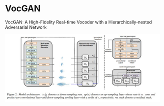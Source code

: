 # VocGAN
VocGAN: A High-Fidelity Real-time Vocoder with a Hierarchically-nested Adversarial Network

![](./assets/vocgan.JPG)
